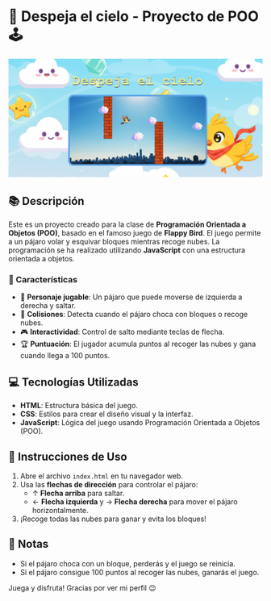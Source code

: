 # 🦜 Despeja el cielo - Proyecto de POO 🕹️

![Texto alternativo](./img/captura.png)

## 📚 Descripción

Este es un proyecto creado para la clase de **Programación Orientada a Objetos (POO)**, basado en el famoso juego de **Flappy Bird**. El juego permite a un pájaro volar y esquivar bloques mientras recoge nubes. La programación se ha realizado utilizando **JavaScript** con una estructura orientada a objetos.

### 🌟 Características
- 🦅 **Personaje jugable**: Un pájaro que puede moverse de izquierda a derecha y saltar.
- 🧩 **Colisiones**: Detecta cuando el pájaro choca con bloques o recoge nubes.
- 🎮 **Interactividad**: Control de salto mediante teclas de flecha.
- 🏆 **Puntuación**: El jugador acumula puntos al recoger las nubes y gana cuando llega a 100 puntos.

## 💻 Tecnologías Utilizadas
- **HTML**: Estructura básica del juego.
- **CSS**: Estilos para crear el diseño visual y la interfaz.
- **JavaScript**: Lógica del juego usando Programación Orientada a Objetos (POO).

## 🚀 Instrucciones de Uso
1. Abre el archivo `index.html` en tu navegador web.
2. Usa las **flechas de dirección** para controlar el pájaro:
   - ↑ **Flecha arriba** para saltar.
   - ← **Flecha izquierda** y → **Flecha derecha** para mover el pájaro horizontalmente.
3. ¡Recoge todas las nubes para ganar y evita los bloques!

## 📝 Notas
- Si el pájaro choca con un bloque, perderás y el juego se reinicia.
- Si el pájaro consigue 100 puntos al recoger las nubes, ganarás el juego.


Juega y disfruta! 
Gracias por ver mi perfil 😉
